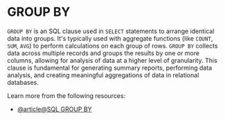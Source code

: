 # GROUP BY

`GROUP BY` is an SQL clause used in `SELECT` statements to arrange identical data into groups. It's typically used with aggregate functions (like `COUNT`, `SUM`, `AVG`) to perform calculations on each group of rows. `GROUP BY` collects data across multiple records and groups the results by one or more columns, allowing for analysis of data at a higher level of granularity. This clause is fundamental for generating summary reports, performing data analysis, and creating meaningful aggregations of data in relational databases.

Learn more from the following resources:

- [@article@SQL GROUP BY](https://www.programiz.com/sql/group-by)